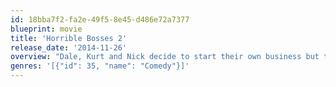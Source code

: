 ```yaml
---
id: 18bba7f2-fa2e-49f5-8e45-d486e72a7377
blueprint: movie
title: 'Horrible Bosses 2'
release_date: '2014-11-26'
overview: "Dale, Kurt and Nick decide to start their own business but things don't go as planned because of a slick investor, prompting the trio to pull off a harebrained and misguided kidnapping scheme."
genres: '[{"id": 35, "name": "Comedy"}]'
---
```

